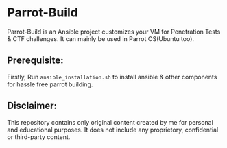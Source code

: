 # Parrot-Build

Parrot-Build is an Ansible project customizes your VM for Penetration Tests & CTF challenges. It can mainly be used in Parrot OS(Ubuntu too). 

## Prerequisite:
Firstly, Run `ansible_installation.sh` to install ansible & other components for hassle free parrot building.

## Disclaimer: 
This repository contains only original content created by me for personal and educational purposes. It does not include any proprietory, confidential or third-party content.
